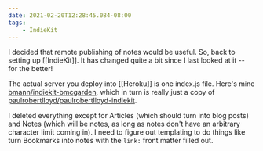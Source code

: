 ```yaml
---
date: 2021-02-20T12:28:45.084-08:00
tags:
    - IndieKit
---
```

I decided that remote publishing of notes would be useful. So, back to setting up [[IndieKit]]. It has changed quite a bit since I last looked at it -- for the better!

The actual server you deploy into [[Heroku]] is one index.js file. Here's mine [bmann/indiekit-bmcgarden](https://github.com/bmann/indiekit-bmcgarden), which in turn is really just a copy of [paulrobertlloyd/paulrobertlloyd-indiekit](https://github.com/paulrobertlloyd/paulrobertlloyd-indiekit).

I deleted everything except for Articles (which should turn into blog posts) and Notes (which will be notes, as long as notes don't have an arbitrary character limit coming in). I need to figure out templating to do things like turn Bookmarks into notes with the `link:` front matter filled out.